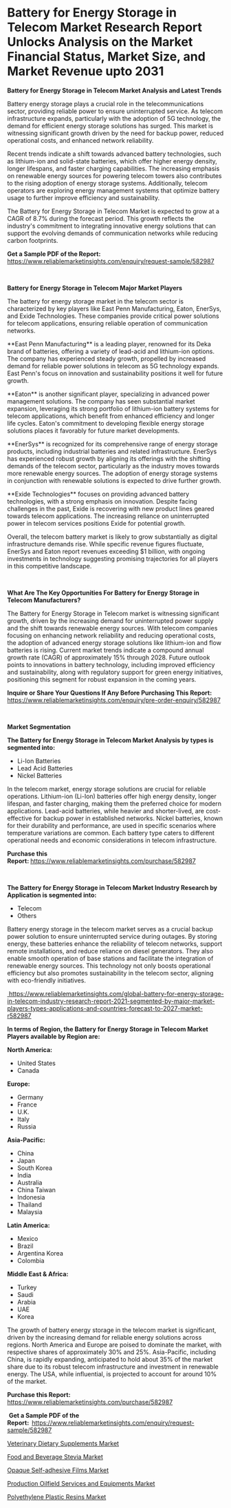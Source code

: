 <p><h1>Battery for Energy Storage in Telecom Market Research Report Unlocks Analysis on the Market Financial Status, Market Size, and Market Revenue upto 2031</h1></p><p><strong>Battery for Energy Storage in Telecom Market Analysis and Latest Trends</strong></p>
<p><p>Battery energy storage plays a crucial role in the telecommunications sector, providing reliable power to ensure uninterrupted service. As telecom infrastructure expands, particularly with the adoption of 5G technology, the demand for efficient energy storage solutions has surged. This market is witnessing significant growth driven by the need for backup power, reduced operational costs, and enhanced network reliability.</p><p>Recent trends indicate a shift towards advanced battery technologies, such as lithium-ion and solid-state batteries, which offer higher energy density, longer lifespans, and faster charging capabilities. The increasing emphasis on renewable energy sources for powering telecom towers also contributes to the rising adoption of energy storage systems. Additionally, telecom operators are exploring energy management systems that optimize battery usage to further improve efficiency and sustainability.</p><p>The Battery for Energy Storage in Telecom Market is expected to grow at a CAGR of 8.7% during the forecast period. This growth reflects the industry's commitment to integrating innovative energy solutions that can support the evolving demands of communication networks while reducing carbon footprints.</p></p>
<p><strong>Get a Sample PDF of the Report:&nbsp;</strong> <a href="https://www.reliablemarketinsights.com/enquiry/request-sample/582987?utm_campaign=1551&utm_medium=2&utm_source=Github&utm_content=ia&utm_term=12102024&utm_id=battery-for-energy-storage-in-telecom">https://www.reliablemarketinsights.com/enquiry/request-sample/582987</a></p>
<p>&nbsp;</p>
<p><strong>Battery for Energy Storage in Telecom Major Market Players</strong></p>
<p><p>The battery for energy storage market in the telecom sector is characterized by key players like East Penn Manufacturing, Eaton, EnerSys, and Exide Technologies. These companies provide critical power solutions for telecom applications, ensuring reliable operation of communication networks.</p><p>**East Penn Manufacturing** is a leading player, renowned for its Deka brand of batteries, offering a variety of lead-acid and lithium-ion options. The company has experienced steady growth, propelled by increased demand for reliable power solutions in telecom as 5G technology expands. East Penn's focus on innovation and sustainability positions it well for future growth.</p><p>**Eaton** is another significant player, specializing in advanced power management solutions. The company has seen substantial market expansion, leveraging its strong portfolio of lithium-ion battery systems for telecom applications, which benefit from enhanced efficiency and longer life cycles. Eaton's commitment to developing flexible energy storage solutions places it favorably for future market developments.</p><p>**EnerSys** is recognized for its comprehensive range of energy storage products, including industrial batteries and related infrastructure. EnerSys has experienced robust growth by aligning its offerings with the shifting demands of the telecom sector, particularly as the industry moves towards more renewable energy sources. The adoption of energy storage systems in conjunction with renewable solutions is expected to drive further growth.</p><p>**Exide Technologies** focuses on providing advanced battery technologies, with a strong emphasis on innovation. Despite facing challenges in the past, Exide is recovering with new product lines geared towards telecom applications. The increasing reliance on uninterrupted power in telecom services positions Exide for potential growth.</p><p>Overall, the telecom battery market is likely to grow substantially as digital infrastructure demands rise. While specific revenue figures fluctuate, EnerSys and Eaton report revenues exceeding $1 billion, with ongoing investments in technology suggesting promising trajectories for all players in this competitive landscape.</p></p>
<p>&nbsp;</p>
<p><strong>What Are The Key Opportunities For Battery for Energy Storage in Telecom Manufacturers?</strong></p>
<p><p>The Battery for Energy Storage in Telecom market is witnessing significant growth, driven by the increasing demand for uninterrupted power supply and the shift towards renewable energy sources. With telecom companies focusing on enhancing network reliability and reducing operational costs, the adoption of advanced energy storage solutions like lithium-ion and flow batteries is rising. Current market trends indicate a compound annual growth rate (CAGR) of approximately 15% through 2028. Future outlook points to innovations in battery technology, including improved efficiency and sustainability, along with regulatory support for green energy initiatives, positioning this segment for robust expansion in the coming years.</p></p>
<p><strong>Inquire or Share Your Questions If Any Before Purchasing This Report:</strong> <a href="https://www.reliablemarketinsights.com/enquiry/pre-order-enquiry/582987?utm_campaign=1551&utm_medium=2&utm_source=Github&utm_content=ia&utm_term=12102024&utm_id=battery-for-energy-storage-in-telecom">https://www.reliablemarketinsights.com/enquiry/pre-order-enquiry/582987</a></p>
<p>&nbsp;</p>
<p><strong>Market Segmentation</strong></p>
<p><strong>The Battery for Energy Storage in Telecom Market Analysis by types is segmented into:</strong></p>
<p><ul><li>Li-Ion Batteries</li><li>Lead Acid Batteries</li><li>Nickel Batteries</li></ul></p>
<p><p>In the telecom market, energy storage solutions are crucial for reliable operations. Lithium-ion (Li-Ion) batteries offer high energy density, longer lifespan, and faster charging, making them the preferred choice for modern applications. Lead-acid batteries, while heavier and shorter-lived, are cost-effective for backup power in established networks. Nickel batteries, known for their durability and performance, are used in specific scenarios where temperature variations are common. Each battery type caters to different operational needs and economic considerations in telecom infrastructure.</p></p>
<p><strong>Purchase this Report:&nbsp;</strong><a href="https://www.reliablemarketinsights.com/purchase/582987?utm_campaign=1551&utm_medium=2&utm_source=Github&utm_content=ia&utm_term=12102024&utm_id=battery-for-energy-storage-in-telecom">https://www.reliablemarketinsights.com/purchase/582987</a></p>
<p>&nbsp;</p>
<p><strong>The Battery for Energy Storage in Telecom Market Industry Research by Application is segmented into:</strong></p>
<p><ul><li>Telecom</li><li>Others</li></ul></p>
<p><p>Battery energy storage in the telecom market serves as a crucial backup power solution to ensure uninterrupted service during outages. By storing energy, these batteries enhance the reliability of telecom networks, support remote installations, and reduce reliance on diesel generators. They also enable smooth operation of base stations and facilitate the integration of renewable energy sources. This technology not only boosts operational efficiency but also promotes sustainability in the telecom sector, aligning with eco-friendly initiatives.</p></p>
<p><a href="https://www.reliablemarketinsights.com/global-battery-for-energy-storage-in-telecom-industry-research-report-2021-segmented-by-major-market-players-types-applications-and-countries-forecast-to-2027-market-r582987?utm_campaign=1551&utm_medium=2&utm_source=Github&utm_content=ia&utm_term=12102024&utm_id=battery-for-energy-storage-in-telecom">&nbsp;https://www.reliablemarketinsights.com/global-battery-for-energy-storage-in-telecom-industry-research-report-2021-segmented-by-major-market-players-types-applications-and-countries-forecast-to-2027-market-r582987</a></p>
<p><strong>In terms of Region, the Battery for Energy Storage in Telecom Market Players available by Region are:</strong></p>
<p>
    <p> <strong> North America: </strong>
        <ul>
            <li>United States</li>
            <li>Canada</li>
        </ul>
        </p> 
    <p> <strong> Europe: </strong>
        <ul>
            <li>Germany</li>
            <li>France</li>
            <li>U.K.</li>
            <li>Italy</li>
            <li>Russia</li>
        </ul>
        </p> 
    <p> <strong> Asia-Pacific: </strong>
        <ul>
            <li>China</li>
            <li>Japan</li>
            <li>South Korea</li>
            <li>India</li>
            <li>Australia</li>
            <li>China Taiwan</li>
            <li>Indonesia</li>
            <li>Thailand</li>
            <li>Malaysia</li>
        </ul>
        </p> 
    <p> <strong> Latin America: </strong>
        <ul>
            <li>Mexico</li>
            <li>Brazil</li>
            <li>Argentina Korea</li>
            <li>Colombia</li>
        </ul>
        </p> 
    <p> <strong> Middle East & Africa: </strong>
        <ul>
            <li>Turkey</li>
            <li>Saudi</li>
            <li>Arabia</li>
            <li>UAE</li>
            <li>Korea</li>
        </ul>
    </p>
    </p>
<p><p>The growth of battery energy storage in the telecom market is significant, driven by the increasing demand for reliable energy solutions across regions. North America and Europe are poised to dominate the market, with respective shares of approximately 30% and 25%. Asia-Pacific, including China, is rapidly expanding, anticipated to hold about 35% of the market share due to its robust telecom infrastructure and investment in renewable energy. The USA, while influential, is projected to account for around 10% of the market.</p></p>
<p><strong>Purchase this Report: </strong><a href="https://www.reliablemarketinsights.com/purchase/582987?utm_campaign=1551&utm_medium=2&utm_source=Github&utm_content=ia&utm_term=12102024&utm_id=battery-for-energy-storage-in-telecom">https://www.reliablemarketinsights.com/purchase/582987</a></p>
<p>&nbsp;<strong>Get a Sample PDF of the Report:&nbsp;&nbsp;</strong><a href="https://www.reliablemarketinsights.com/enquiry/request-sample/582987?utm_campaign=1551&utm_medium=2&utm_source=Github&utm_content=ia&utm_term=12102024&utm_id=battery-for-energy-storage-in-telecom">https://www.reliablemarketinsights.com/enquiry/request-sample/582987</a></p>
<p><strong></strong></p>
<p><p><a href="https://www.linkedin.com/pulse/veterinary-dietary-supplements-market-insights-products-66mjc?utm_campaign=1551&utm_medium=2&utm_source=Github&utm_content=ia&utm_term=12102024&utm_id=battery-for-energy-storage-in-telecom">Veterinary Dietary Supplements Market</a></p><p><a href="https://github.com/gretaakardljz/Market-Research-Report-List-1/blob/main/food-and-beverage-stevia-market.md?utm_campaign=1551&utm_medium=2&utm_source=Github&utm_content=ia&utm_term=12102024&utm_id=battery-for-energy-storage-in-telecom">Food and Beverage Stevia Market</a></p><p><a href="https://www.linkedin.com/pulse/opaque-self-adhesive-films-market-evolution-regional-adaptations-bmyrf?utm_campaign=1551&utm_medium=2&utm_source=Github&utm_content=ia&utm_term=12102024&utm_id=battery-for-energy-storage-in-telecom">Opaque Self-adhesive Films Market</a></p><p><a href="https://github.com/ambertqocronceb/Market-Research-Report-List-1/blob/main/production-oilfield-services-and-equipments-market.md?utm_campaign=1551&utm_medium=2&utm_source=Github&utm_content=ia&utm_term=12102024&utm_id=battery-for-energy-storage-in-telecom">Production Oilfield Services and Equipments Market</a></p><p><a href="https://www.linkedin.com/pulse/booming-polyethylene-plastic-resins-market-sector-analysis-growth-osodf?utm_campaign=1551&utm_medium=2&utm_source=Github&utm_content=ia&utm_term=12102024&utm_id=battery-for-energy-storage-in-telecom">Polyethylene Plastic Resins Market</a></p></p>